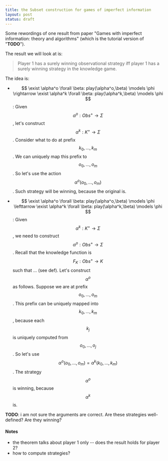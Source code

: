 ```yaml
---
title: the Subset construction for games of imperfect information
layout: post
status: draft
---
```


Some rewordings of one result from paper 
"Games with imperfect information: theory and algorithms"
(which is the tutorial version of "__TODO__").

The result we will look at is:

> Player 1 has a surely winning observational strategy 
> iff 
> player 1 has a surely winning strategy in the knowledge game.

The idea is:

- $$
  \exist \alpha^o \forall \beta: play(\alpha^o,\beta) \models \phi 
  \rightarrow
  \exist \alpha^k \forall \beta: play(\alpha^k,\beta) \models \phi
  $$:
  Given $$\alpha^o: Obs^+ \rightarrow \Sigma$$, 
  let's construct $$\alpha^k: K^+ \rightarrow \Sigma$$.
  Consider what to do at prefix $$k_0, ..., k_m$$.
  We can uniquely map this prefix to $$o_0, ..., o_m$$.
  So let's use the action $$\alpha^o(o_0,...,o_m)$$.
  Such strategy will be winning, because the original is.

- $$
  \exist \alpha^o \forall \beta: play(\alpha^o,\beta) \models \phi 
  \lefttarrow
  \exist \alpha^k \forall \beta: play(\alpha^k,\beta) \models \phi
  $$:
  Given $$\alpha^k: K^+ \rightarrow \Sigma$$, 
  we need to construct $$\alpha^o: Obs^+ \rightarrow \Sigma$$.
  Recall that the knowledge function is
  $$F_K: Obs^+ \rightarrow K$$ such that ... (see def).
  Let's construct $$\alpha^o$$ as follows.
  Suppose we are at prefix $$o_0, ..., o_m$$.
  This prefix can be uniquely mapped into $$k_0, ..., k_m$$,
  because each $$k_j$$ is uniquely computed from $$o_0, ..., o_j$$.
  So let's use $$\alpha^o(o_0, ..., o_m) = \alpha^k(k_0, ..., k_m)$$.
  The strategy $$\alpha^o$$ is winning, because $$\alpha^k$$ is.

__TODO__: i am not sure the arguments are correct. 
      Are these strategies well-defined?
      Are they winning?


#### Notes

- the theorem talks about player 1 only -- does the result holds for player 2?
- how to compute strategies?
